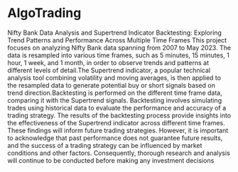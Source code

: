 # AlgoTrading
Nifty Bank Data Analysis and Supertrend Indicator Backtesting: Exploring Trend Patterns and Performance Across Multiple Time Frames
This project focuses on analyzing Nifty Bank data spanning from 2007 to May 2023. The data is resampled into various
time frames, such as 5 minutes, 15 minutes, 1 hour, 1 week, and 1 month, in order to observe trends and patterns at different 
levels of detail.The Supertrend indicator, a popular technical analysis tool combining volatility and moving averages, is then
applied to the resampled data to generate potential buy or short signals based on trend direction.Backtesting is performed on the
different time frame data, comparing it with the Supertrend signals. Backtesting involves simulating trades using historical data 
to evaluate the performance and accuracy of a trading strategy. The results of the backtesting process provide insights 
into the effectiveness of the Supertrend indicator across different time frames. These findings will inform future trading strategies.
However, it is important to acknowledge that past performance does not guarantee future results, and the success of a trading strategy 
can be influenced by market conditions and other factors. Consequently, thorough research and analysis will continue to be conducted before 
making any investment decisions
